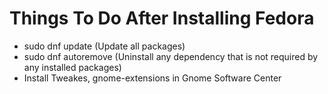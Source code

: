 # Things To Do After Installing Fedora

- sudo dnf update (Update all packages)
- sudo dnf autoremove (Uninstall any dependency that is not required by any installed packages)
- Install Tweakes, gnome-extensions in Gnome Software Center
